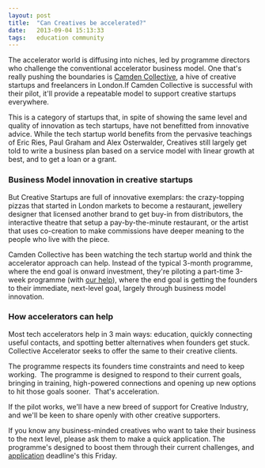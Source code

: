 ```yaml
---
layout: post
title:  "Can Creatives be accelerated?"
date:   2013-09-04 15:13:33
tags:   education community
---
```


The accelerator world is diffusing into niches, led by programme directors who challenge the conventional accelerator business model. One that's really pushing the boundaries is 
<a href="http://www.camdencollective.co.uk">Camden Collective</a>, a hive of creative startups and freelancers in London.If Camden Collective is successful with their pilot, it'll provide a repeatable model to support creative startups everywhere. 

This is a category of startups that, in spite of showing the same level and quality of innovation as tech startups, have not benefitted from innovative advice. While the tech startup world benefits from the pervasive teachings of Eric Ries, Paul Graham and Alex Osterwalder, Creatives still largely get told to write a business plan based on a service model with linear growth at best, and to get a loan or a grant.

<h3>Business Model innovation in creative startups </h3>
But Creative Startups are full of innovative exemplars: the crazy-topping pizzas that started in London markets to become a restaurant, jewellery designer that licensed another brand to get buy-in from distributors, the interactive theatre that setup a pay-by-the-minute restaurant, or the artist that uses co-creation to make commissions have deeper meaning to the people who live with the piece. 

Camden Collective has been watching the tech startup world and think the accelerator approach can help. Instead of the typical 3-month programme, where the end goal is onward investment, they're piloting a part-time 3-week programme (with <a href="http://www.foundercentric.com">our help</a>), where the end goal is getting the founders to their immediate, next-level goal, largely through business model innovation.

<h3> How accelerators can help </h3>
Most tech accelerators help in 3 main ways: education, quickly connecting useful contacts, and spotting better alternatives when founders get stuck. Collective Accelerator seeks to offer the same to their creative clients.

The programme respects its founders time constraints and need to keep working.  The programme is designed to respond to their current goals, bringing in training, high-powered connections and opening up new options to hit those goals sooner.  That's acceleration. 

If the pilot works, we'll have a new breed of support for Creative Industry, and we'll be keen to share openly with other creative supporters.

If you know any business-minded creatives who want to take their business to the next level, please ask them to make a quick application. The programme's designed to boost them through their current challenges, and <a href="http://www.camdencollective.co.uk/accelerator">application</a> deadline's this Friday.
